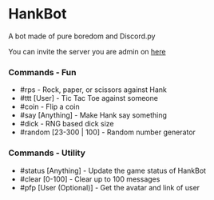 # HankBot
A bot made of pure boredom and Discord.py

You can invite the server you are admin on [here](https://discordapp.com/api/oauth2/authorize?client_id=481964769276854272&permissions=32&scope=bot)

### Commands - Fun
* #rps - Rock, paper, or scissors against Hank
* #ttt [User] - Tic Tac Toe against someone
* #coin - Flip a coin
* #say [Anything] - Make Hank say something
* #dick - RNG based dick size
* #random [23-300 | 100] - Random number generator

### Commands - Utility
* #status [Anything] - Update the game status of HankBot
* #clear [0-100] - Clear up to 100 messages
* #pfp [User (Optional)] - Get the avatar and link of user
